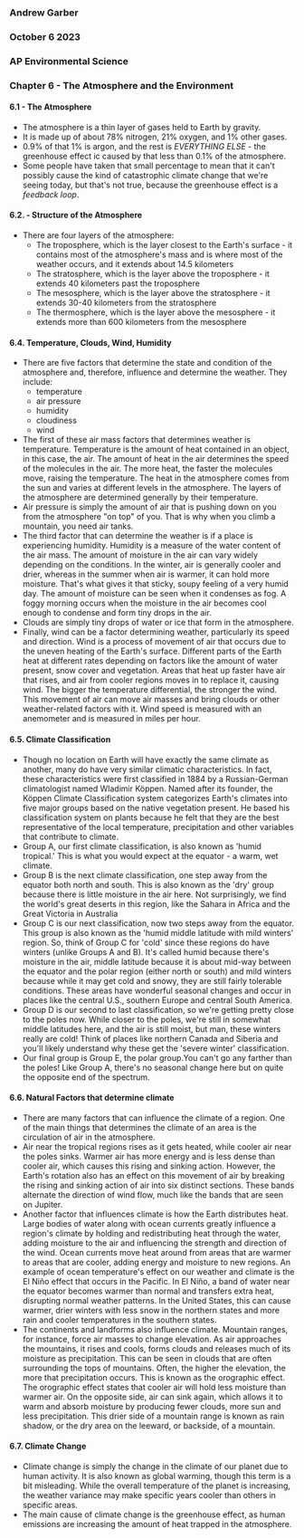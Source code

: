 ### Andrew Garber
### October 6 2023
### AP Environmental Science
### Chapter 6 - The Atmosphere and the Environment

#### 6.1 - The Atmosphere
 - The atmosphere is a thin layer of gases held to Earth by gravity.
 - It is made up of about 78% nitrogen, 21% oxygen, and 1% other gases.
 - 0.9% of that 1% is argon, and the rest is *EVERYTHING ELSE* - the greenhouse effect ic caused by that less than 0.1% of the atmosphere.
 - Some people have taken that small percentage to mean that it can't possibly cause the kind of catastrophic climate change that we're seeing today, but that's not true, because the greenhouse effect is a *feedback loop*.

#### 6.2. - Structure of the Atmosphere
 - There are four layers of the atmosphere:
   - The troposphere, which is the layer closest to the Earth's surface - it contains most of the atmosphere's mass and is where most of the weather occurs, and it extends about 14.5 kilometers
   - The stratosphere, which is the layer above the troposphere - it extends 40 kilometers past the troposphere
   - The mesosphere, which is the layer above the stratosphere - it extends 30-40 kilometers from the stratosphere
   - The thermosphere, which is the layer above the mesosphere - it extends more than 600 kilometers from the mesosphere


#### 6.4. Temperature, Clouds, Wind, Humidity
 - There are five factors that determine the state and condition of the atmosphere and, therefore, influence and determine the weather. They include:
    - temperature
    - air pressure
    - humidity
    - cloudiness
    - wind
 - The first of these air mass factors that determines weather is temperature. Temperature is the amount of heat contained in an object, in this case, the air. The amount of heat in the air determines the speed of the molecules in the air. The more heat, the faster the molecules move, raising the temperature. The heat in the atmosphere comes from the sun and varies at different levels in the atmosphere. The layers of the atmosphere are determined generally by their temperature. 
 - Air pressure is simply the amount of air that is pushing down on you from the atmosphere "on top" of you. That is why when you climb a mountain, you need air tanks.
 - The third factor that can determine the weather is if a place is experiencing humidity. Humidity is a measure of the water content of the air mass. The amount of moisture in the air can vary widely depending on the conditions. In the winter, air is generally cooler and drier, whereas in the summer when air is warmer, it can hold more moisture. That's what gives it that sticky, soupy feeling of a very humid day. The amount of moisture can be seen when it condenses as fog. A foggy morning occurs when the moisture in the air becomes cool enough to condense and form tiny drops in the air.
 - Clouds are simply tiny drops of water or ice that form in the atmosphere.
 - Finally, wind can be a factor determining weather, particularly its speed and direction. Wind is a process of movement of air that occurs due to the uneven heating of the Earth's surface. Different parts of the Earth heat at different rates depending on factors like the amount of water present, snow cover and vegetation. Areas that heat up faster have air that rises, and air from cooler regions moves in to replace it, causing wind. The bigger the temperature differential, the stronger the wind. This movement of air can move air masses and bring clouds or other weather-related factors with it. Wind speed is measured with an anemometer and is measured in miles per hour.


#### 6.5. Climate Classification 
 - Though no location on Earth will have exactly the same climate as another, many do have very similar climatic characteristics. In fact, these characteristics were first classified in 1884 by a Russian-German climatologist named Wladimir Köppen. Named after its founder, the Köppen Climate Classification system categorizes Earth's climates into five major groups based on the native vegetation present. He based his classification system on plants because he felt that they are the best representative of the local temperature, precipitation and other variables that contribute to climate.
 - Group A, our first climate classification, is also known as 'humid tropical.' This is what you would expect at the equator - a warm, wet climate. 
 - Group B is the next climate classification, one step away from the equator both north and south. This is also known as the 'dry' group because there is little moisture in the air here. Not surprisingly, we find the world's great deserts in this region, like the Sahara in Africa and the Great Victoria in Australia
 - Group C is our next classification, now two steps away from the equator. This group is also known as the 'humid middle latitude with mild winters' region. So, think of Group C for 'cold' since these regions do have winters (unlike Groups A and B). It's called humid because there's moisture in the air, middle latitude because it is about mid-way between the equator and the polar region (either north or south) and mild winters because while it may get cold and snowy, they are still fairly tolerable conditions. These areas have wonderful seasonal changes and occur in places like the central U.S., southern Europe and central South America.
 - Group D is our second to last classification, so we're getting pretty close to the poles now. While closer to the poles, we're still in somewhat middle latitudes here, and the air is still moist, but man, these winters really are cold! Think of places like northern Canada and Siberia and you'll likely understand why these get the 'severe winter' classification.
 - Our final group is Group E, the polar group.You can't go any farther than the poles! Like Group A, there's no seasonal change here but on quite the opposite end of the spectrum.

#### 6.6. Natural Factors that determine climate
 - There are many factors that can influence the climate of a region. One of the main things that determines the climate of an area is the circulation of air in the atmosphere. 
 - Air near the tropical regions rises as it gets heated, while cooler air near the poles sinks. Warmer air has more energy and is less dense than cooler air, which causes this rising and sinking action. However, the Earth's rotation also has an effect on this movement of air by breaking the rising and sinking action of air into six distinct sections. These bands alternate the direction of wind flow, much like the bands that are seen on Jupiter.
 - Another factor that influences climate is how the Earth distributes heat. Large bodies of water along with ocean currents greatly influence a region's climate by holding and redistributing heat through the water, adding moisture to the air and influencing the strength and direction of the wind. Ocean currents move heat around from areas that are warmer to areas that are cooler, adding energy and moisture to new regions. An example of ocean temperature's effect on our weather and climate is the El Niño effect that occurs in the Pacific. In El Niño, a band of water near the equator becomes warmer than normal and transfers extra heat, disrupting normal weather patterns. In the United States, this can cause warmer, drier winters with less snow in the northern states and more rain and cooler temperatures in the southern states.
 - The continents and landforms also influence climate. Mountain ranges, for instance, force air masses to change elevation. As air approaches the mountains, it rises and cools, forms clouds and releases much of its moisture as precipitation. This can be seen in clouds that are often surrounding the tops of mountains. Often, the higher the elevation, the more that precipitation occurs. This is known as the orographic effect. The orographic effect states that cooler air will hold less moisture than warmer air. On the opposite side, air can sink again, which allows it to warm and absorb moisture by producing fewer clouds, more sun and less precipitation. This drier side of a mountain range is known as rain shadow, or the dry area on the leeward, or backside, of a mountain. 

#### 6.7. Climate Change
 - Climate change is simply the change in the climate of our planet due to human activity. It is also known as global warming, though this term is a bit misleading. While the overall temperature of the planet is increasing, the weather variance may make specific years cooler than others in specific areas. 
 - The main cause of climate change is the greenhouse effect, as human emissions are increasing the amount of heat trapped in the atmosphere.